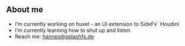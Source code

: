 ## About me
- I’m currently working on huxel - an UI extension to SideFx` Houdini 
- I’m currently learning how to shut up and listen
- Reach me: hannes@splashfx.de
<!--

Here are some ideas to get you started:

- 🔭 I’m currently working on ...
- 🌱 I’m currently learning ...
- 👯 I’m looking to collaborate on ...
- 🤔 I’m looking for help with ...
- 💬 Ask me about ...
- 📫 How to reach me: ...
- 😄 Pronouns: ...
- ⚡ Fun fact: ...
-->
